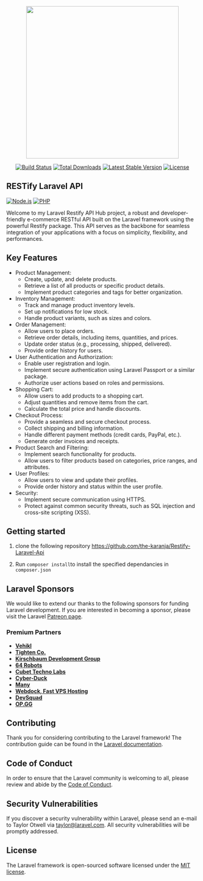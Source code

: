 <p align="center"><a href="https://laravel.com" target="_blank"><img src="images/rest.jpg" width="400"></a></p>

<p align="center">
<a href="https://travis-ci.org/laravel/framework"><img src="https://travis-ci.org/laravel/framework.svg" alt="Build Status"></a>
<a href="https://packagist.org/packages/laravel/framework"><img src="https://poser.pugx.org/laravel/framework/d/total.svg" alt="Total Downloads"></a>
<a href="https://packagist.org/packages/laravel/framework"><img src="https://poser.pugx.org/laravel/framework/v/stable.svg" alt="Latest Stable Version"></a>
<a href="https://packagist.org/packages/laravel/framework"><img src="https://poser.pugx.org/laravel/framework/license.svg" alt="License"></a>

</p>

## RESTify Laravel API
[![Node.js](https://img.shields.io/badge/Node.js-14.x-brightgreen)](https://nodejs.org/)
[![PHP](https://img.shields.io/badge/PHP-7.x-blue)](https://www.php.net/)

Welcome to my Laravel Restify API Hub project, a robust and developer-friendly e-commerce RESTful API built on the Laravel framework using the powerful Restify package. This API serves as the backbone for seamless integration of your applications with a focus on simplicity, flexibility, and performances.

<!-- - [Simple, fast routing engine](https://laravel.com/docs/routing).
- [Powerful dependency injection container](https://laravel.com/docs/container).
- Multiple back-ends for [session](https://laravel.com/docs/session) and [cache](https://laravel.com/docs/cache) storage.
- Expressive, intuitive [database ORM](https://laravel.com/docs/eloquent).
- Database agnostic [schema migrations](https://laravel.com/docs/migrations).
- [Robust background job processing](https://laravel.com/docs/queues).
- [Real-time event broadcasting](https://laravel.com/docs/broadcasting). -->

## Key Features
- Product Management:
    - Create, update, and delete products.
    - Retrieve a list of all products or specific product details.
    - Implement product categories and tags for better organization.
- Inventory Management:
    - Track and manage product inventory levels.
    - Set up notifications for low stock.
    - Handle product variants, such as sizes and colors.
- Order Management:
    - Allow users to place orders.
    - Retrieve order details, including items, quantities, and prices.
    - Update order status (e.g., processing, shipped, delivered).
    - Provide order history for users.
- User Authentication and Authorization:
    - Enable user registration and login.
    - Implement secure authentication using Laravel Passport or a similar package.
    - Authorize user actions based on roles and permissions.
- Shopping Cart:
    - Allow users to add products to a shopping cart.
    - Adjust quantities and remove items from the cart.
    - Calculate the total price and handle discounts.
- Checkout Process:
    - Provide a seamless and secure checkout process.
    - Collect shipping and billing information.
    - Handle different payment methods (credit cards, PayPal, etc.).
    - Generate order invoices and receipts.
- Product Search and Filtering:
    - Implement search functionality for products.
    - Allow users to filter products based on categories, price ranges, and attributes.
- User Profiles:
    - Allow users to view and update their profiles.
    - Provide order history and status within the user profile.
- Security:
    - Implement secure communication using HTTPS.
    - Protect against common security threats, such as SQL injection and cross-site scripting (XSS).
<!-- API Versioning:

Implement versioning to ensure backward compatibility as the API evolves.
Documentation:

Provide comprehensive API documentation using tools like Swagger or OpenAPI.
Include information on endpoints, request/response formats, and authentication.
Notifications:

Send order confirmation emails to users.
Implement notification features, such as order updates or promotions.
Localization and Internationalization:

Support multiple languages and currencies.
Provide localization options for different regions.
Analytics and Reporting:

Implement tracking and analytics for user behavior.
Generate reports on sales, popular products, and customer demographics.
Guest Checkout:

Allow users to make purchases without creating an account.
Returns and Refunds:

Handle return requests and refunds.
Provide a user-friendly process for returns.
Wishlist:

Allow users to create and manage wishlists.
Implement features for sharing wishlists.
Social Media Integration:

Enable users to share products on social media.
Implement social media login options.
Shipping Integration: -->

<!-- Integrate with shipping providers for real-time shipping rates and tracking.


Laravel is accessible, powerful, and provides tools required for large, robust applications. -->

## Getting started

1. clone the following repository https://github.com/the-karanja/Restify-Laravel-Api

2. Run ```composer install```to install the specified dependancies in ```composer.json```

## Laravel Sponsors

We would like to extend our thanks to the following sponsors for funding Laravel development. If you are interested in becoming a sponsor, please visit the Laravel [Patreon page](https://patreon.com/taylorotwell).

### Premium Partners

- **[Vehikl](https://vehikl.com/)**
- **[Tighten Co.](https://tighten.co)**
- **[Kirschbaum Development Group](https://kirschbaumdevelopment.com)**
- **[64 Robots](https://64robots.com)**
- **[Cubet Techno Labs](https://cubettech.com)**
- **[Cyber-Duck](https://cyber-duck.co.uk)**
- **[Many](https://www.many.co.uk)**
- **[Webdock, Fast VPS Hosting](https://www.webdock.io/en)**
- **[DevSquad](https://devsquad.com)**
- **[OP.GG](https://op.gg)**

## Contributing

Thank you for considering contributing to the Laravel framework! The contribution guide can be found in the [Laravel documentation](https://laravel.com/docs/contributions).

## Code of Conduct

In order to ensure that the Laravel community is welcoming to all, please review and abide by the [Code of Conduct](https://laravel.com/docs/contributions#code-of-conduct).

## Security Vulnerabilities

If you discover a security vulnerability within Laravel, please send an e-mail to Taylor Otwell via [taylor@laravel.com](mailto:taylor@laravel.com). All security vulnerabilities will be promptly addressed.

## License

The Laravel framework is open-sourced software licensed under the [MIT license](https://opensource.org/licenses/MIT).
